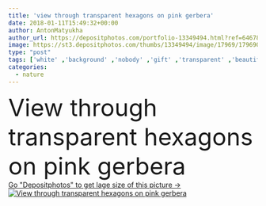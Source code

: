 ```yaml
---
title: 'view through transparent hexagons on pink gerbera'
date: 2018-01-11T15:49:32+00:00
author: AntonMatyukha
author_url: https://depositphotos.com/portfolio-13349494.html?ref=64678756
image: https://st3.depositphotos.com/thumbs/13349494/image/17969/179690192/api_thumb_450.jpg?forcejpeg=true
type: "post"
tags: ['white' ,'background' ,'nobody' ,'gift' ,'transparent' ,'beautiful' ,'decoration' ,'decorative' ,'greeting' ,'holiday' ,'present' ,'summer' ,'nature' ,'spring' ,'abstract' ,'plant' ,'texture' ,'petals' ,'bloom' ,'blossom' ,'flora' ,'floral' ,'flower' ,'pink' ,'romantic' ,'grey' ,'bud' ,'gerbera' ,'hexagons' ,'selective focus' ]
categories: 
  - nature
---
```

<div aling="center">
            <font size="60"> View through transparent hexagons on pink gerbera</font>   
</div>
<div>
    <a href='https://depositphotos.com/179690192/stock-photo-view-transparent-hexagons-pink-gerbera.html?ref=64678756' target=_blank > Go "Depositphotos" to get lage size of this picture ->
        <img href='https://depositphotos.com/179690192/stock-photo-view-transparent-hexagons-pink-gerbera.html?ref=64678756' src='https://st3.depositphotos.com/13349494/17969/i/950/depositphotos_179690192-stock-photo-view-transparent-hexagons-pink-gerbera.jpg?forcejpeg=true' alt='View through transparent hexagons on pink gerbera' >
    </a>
</div>
